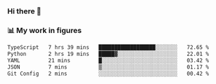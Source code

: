 ### Hi there 👋

### 📊 My work in figures

<!--START_SECTION:waka-->

```txt
TypeScript   7 hrs 39 mins   ██████████████████░░░░░░░   72.65 %
Python       2 hrs 19 mins   █████▓░░░░░░░░░░░░░░░░░░░   22.01 %
YAML         21 mins         █░░░░░░░░░░░░░░░░░░░░░░░░   03.42 %
JSON         7 mins          ▒░░░░░░░░░░░░░░░░░░░░░░░░   01.17 %
Git Config   2 mins          ░░░░░░░░░░░░░░░░░░░░░░░░░   00.42 %
```

<!--END_SECTION:waka-->
